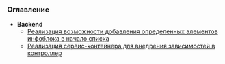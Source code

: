 ### Оглавление ###

* **Backend**
    * [Реализация возможности добавления определенных элементов инфоблока в начало списка](backend/products_union.md)
    * [Реализация сервис-контейнера для внедрения зависимостей в контроллер](backend/service_container.md)